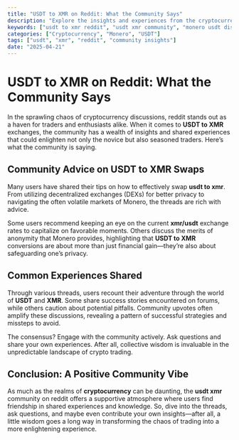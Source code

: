 ```yaml
---
title: "USDT to XMR on Reddit: What the Community Says"
description: "Explore the insights and experiences from the cryptocurrency community regarding USDT to XMR swaps on Reddit."
keywords: ["usdt to xmr reddit", "usdt xmr community", "monero usdt discussions"]
categories: ["Cryptocurrency", "Monero", "USDT"]
tags: ["usdt", "xmr", "reddit", "community insights"]
date: "2025-04-21"
---
```


# USDT to XMR on Reddit: What the Community Says

In the sprawling chaos of cryptocurrency discussions, reddit stands out as a haven for traders and enthusiasts alike. When it comes to **USDT to XMR** exchanges, the community has a wealth of insights and shared experiences that could enlighten not only the novice but also seasoned traders. Here’s what the community is saying.

## Community Advice on USDT to XMR Swaps

Many users have shared their tips on how to effectively swap **usdt to xmr**. From utilizing decentralized exchanges (DEXs) for better privacy to navigating the often volatile markets of Monero, the threads are rich with advice. 

Some users recommend keeping an eye on the current **xmr/usdt** exchange rates to capitalize on favorable moments. Others discuss the merits of anonymity that Monero provides, highlighting that **USDT to XMR** conversions are about more than just financial gain—they’re also about safeguarding one’s privacy.

## Common Experiences Shared

Through various threads, users recount their adventure through the world of **USDT** and **XMR**. Some share success stories encountered on forums, while others caution about potential pitfalls. Community upvotes often amplify these discussions, revealing a pattern of successful strategies and missteps to avoid.

The consensus? Engage with the community actively. Ask questions and share your own experiences. After all, collective wisdom is invaluable in the unpredictable landscape of crypto trading.

## Conclusion: A Positive Community Vibe

As much as the realms of **cryptocurrency** can be daunting, the **usdt xmr** community on reddit offers a supportive atmosphere where users find friendship in shared experiences and knowledge. So, dive into the threads, ask questions, and maybe even contribute your own insights—after all, a little wisdom goes a long way in transforming the chaos of trading into a more enlightening experience.